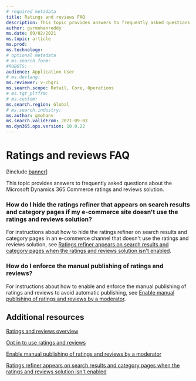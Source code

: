```yaml
---
# required metadata
title: Ratings and reviews FAQ
description: This topic provides answers to frequently asked questions about the Microsoft Dynamics 365 Commerce ratings and reviews solution.
author: gvrmohanreddy
ms.date: 09/02/2021
ms.topic: article
ms.prod: 
ms.technology: 
# optional metadata
# ms.search.form: 
#ROBOTS: 
audience: Application User
# ms.devlang: 
ms.reviewer: v-chgri
ms.search.scope: Retail, Core, Operations
# ms.tgt_pltfrm: 
# ms.custom: 
ms.search.region: Global
# ms.search.industry: 
ms.author: gmohanv
ms.search.validFrom: 2021-09-03
ms.dyn365.ops.version: 10.0.22
---
```


# Ratings and reviews FAQ

[!include [banner](includes/banner.md)]

This topic provides answers to frequently asked questions about the Microsoft Dynamics 365 Commerce ratings and reviews solution.

### How do I hide the ratings refiner that appears on search results and category pages if my e-commerce site doesn't use the ratings and reviews solution?

For instructions about how to hide the ratings refiner on search results and category pages in an e-commerce channel that doesn't use the ratings and reviews solution, see [Ratings refiner appears on search results and category pages when the ratings and reviews solution isn't enabled](troubleshoot/hide-ratings-refiner.md).

### How do I enforce the manual publishing of ratings and reviews?

For instructions about how to enable and enforce the manual publishing of ratings and reviews to avoid automatic publishing, see [Enable manual publishing of ratings and reviews by a moderator](manual-publish-rating-reviews.md).

## Additional resources

[Ratings and reviews overview](ratings-reviews-overview.md)

[Opt in to use ratings and reviews](opt-in-ratings-reviews.md)

[Enable manual publishing of ratings and reviews by a moderator](manual-publish-rating-reviews.md)

[Ratings refiner appears on search results and category pages when the ratings and reviews solution isn't enabled](troubleshoot/hide-ratings-refiner.md)
